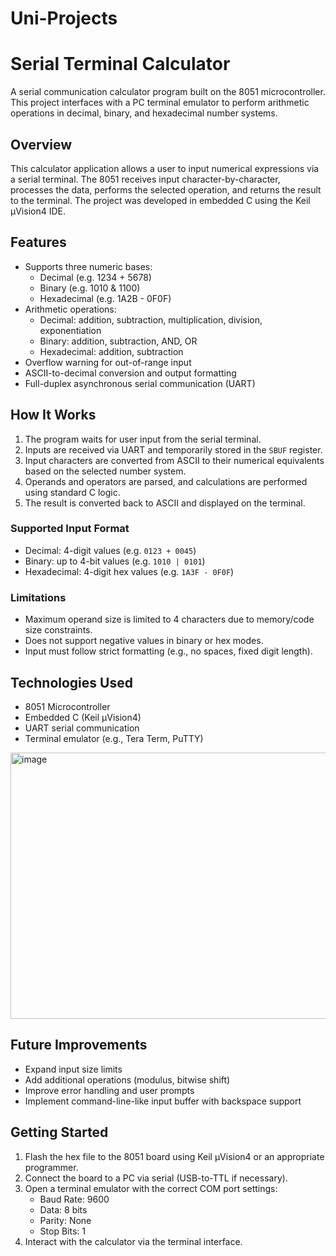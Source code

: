 # Uni-Projects
# Serial Terminal Calculator

A serial communication calculator program built on the 8051 microcontroller. This project interfaces with a PC terminal emulator to perform arithmetic operations in decimal, binary, and hexadecimal number systems.

## Overview

This calculator application allows a user to input numerical expressions via a serial terminal. The 8051 receives input character-by-character, processes the data, performs the selected operation, and returns the result to the terminal. The project was developed in embedded C using the Keil µVision4 IDE.

## Features

- Supports three numeric bases:
  - Decimal (e.g. 1234 + 5678)
  - Binary (e.g. 1010 & 1100)
  - Hexadecimal (e.g. 1A2B - 0F0F)
- Arithmetic operations:
  - Decimal: addition, subtraction, multiplication, division, exponentiation
  - Binary: addition, subtraction, AND, OR
  - Hexadecimal: addition, subtraction
- Overflow warning for out-of-range input
- ASCII-to-decimal conversion and output formatting
- Full-duplex asynchronous serial communication (UART)

## How It Works

1. The program waits for user input from the serial terminal.
2. Inputs are received via UART and temporarily stored in the `SBUF` register.
3. Input characters are converted from ASCII to their numerical equivalents based on the selected number system.
4. Operands and operators are parsed, and calculations are performed using standard C logic.
5. The result is converted back to ASCII and displayed on the terminal.

### Supported Input Format

- Decimal: 4-digit values (e.g. `0123 + 0045`)
- Binary: up to 4-bit values (e.g. `1010 | 0101`)
- Hexadecimal: 4-digit hex values (e.g. `1A3F - 0F0F`)

### Limitations

- Maximum operand size is limited to 4 characters due to memory/code size constraints.
- Does not support negative values in binary or hex modes.
- Input must follow strict formatting (e.g., no spaces, fixed digit length).

## Technologies Used

- 8051 Microcontroller
- Embedded C (Keil µVision4)
- UART serial communication
- Terminal emulator (e.g., Tera Term, PuTTY)
<img width="534" height="426" alt="image" src="https://github.com/user-attachments/assets/4596ec57-11e2-4f69-aaa7-c5924a04df43" />

## Future Improvements

- Expand input size limits
- Add additional operations (modulus, bitwise shift)
- Improve error handling and user prompts
- Implement command-line-like input buffer with backspace support

## Getting Started

1. Flash the hex file to the 8051 board using Keil µVision4 or an appropriate programmer.
2. Connect the board to a PC via serial (USB-to-TTL if necessary).
3. Open a terminal emulator with the correct COM port settings:
   - Baud Rate: 9600
   - Data: 8 bits
   - Parity: None
   - Stop Bits: 1
4. Interact with the calculator via the terminal interface.



